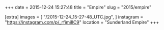 +++
date = 2015-12-24 15:27:48
title = "Empire"
slug = "2015/empire"

[extra]
images = [
    "/2015-12-24_15-27-48_UTC.jpg",
]
instagram = "https://instagram.com/p/_rfimiIIC9"
location = "Sunderland Empire"
+++

